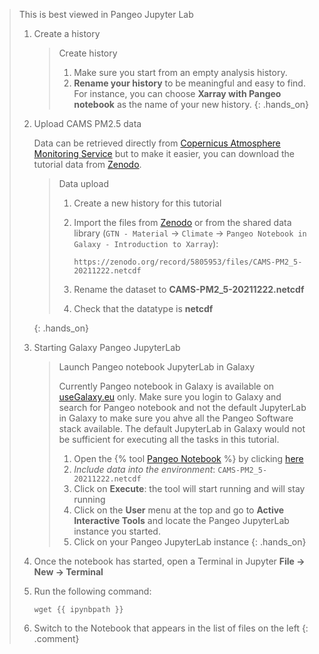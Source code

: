 > <comment-title>This is best viewed in Pangeo Jupyter Lab</comment-title>
>
> 1. Create a history
>
>     > <hands-on-title>Create history</hands-on-title>
>     >
>     > 1. Make sure you start from an empty analysis history.
>     > 2. **Rename your history** to be meaningful and easy to find. For instance, you can choose **Xarray with Pangeo notebook** as the name of your new history.
>     {: .hands_on}
>
>
> 2. Upload CAMS PM2.5 data
>
>    Data can be retrieved directly from [Copernicus Atmosphere Monitoring Service](https://ads.atmosphere.copernicus.eu/) but to make it easier, you can download the tutorial data from [Zenodo](https://zenodo.org/record/5805953/files/CAMS-PM2_5-20211222.netcdf).
>
>    > <hands-on-title>Data upload</hands-on-title>
>    >
>    > 1. Create a new history for this tutorial
>    > 2. Import the files from [Zenodo](https://doi.org/10.5281/zenodo.5805953) or from
>    >    the shared data library (`GTN - Material` -> `Climate` -> `Pangeo Notebook in Galaxy - Introduction to Xarray`):
>    >
>    >    ```
>    >    https://zenodo.org/record/5805953/files/CAMS-PM2_5-20211222.netcdf
>    >    ```
>    >
>    > 3. Rename the dataset to **CAMS-PM2_5-20211222.netcdf**
>    > 4. Check that the datatype is **netcdf**
>    >
>    {: .hands_on}
>
> 3. Starting Galaxy Pangeo JupyterLab
>
>    > <hands-on-title>Launch Pangeo notebook JupyterLab in Galaxy</hands-on-title>
>    >
>    > Currently Pangeo notebook in Galaxy is available on [useGalaxy.eu](https://usegalaxy.eu) only. Make sure you login to Galaxy and search for Pangeo notebook and not the default JupyterLab in Galaxy to make sure you ahve all the Pangeo Software stack available. The default JupyterLab in Galaxy would not be sufficient for executing all the tasks in this tutorial.
>    >
>    > 1. Open the {% tool [Pangeo Notebook](interactive_tool_pangeo_notebook) %} by clicking [here](https://usegalaxy.eu/?tool_id=interactive_tool_pangeo_notebook)
>    > 2. *Include data into the environment*: `CAMS-PM2_5-20211222.netcdf`
>    > 3. Click on **Execute**: the tool will start running and will stay running
>    > 4. Click on the **User** menu at the top and go to **Active Interactive Tools** and locate the Pangeo JupyterLab instance you started.
>    > 5. Click on your Pangeo JupyterLab instance
>    {: .hands_on}
>
> 4. Once the notebook has started, open a Terminal in Jupyter **File → New → Terminal**
>
> 5. Run the following command:
>
>    ```
>    wget {{ ipynbpath }}
>    ```
>
> 6. Switch to the Notebook that appears in the list of files on the left
{: .comment}
